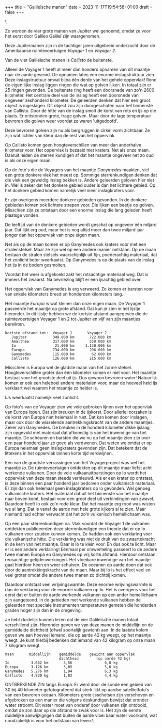 +++
title = "Galileïsche manen"
date = 2023-11-17T19:54:58+01:00
draft = false
+++

\

Zo worden de vier grote manen van Jupiter wel genoemd, omdat ze voor het
eerst door Galileo Galileï zijn waargenomen.

Deze Jupitermanen zijn in de tachtiger jaren uitgebreid onderzocht door
de Amerikaanse ruimtevoertuigen *Voyager 1* en *Voyager 2*.

Van de vier Galileïsche manen is *Callisto* de buitenste.

Alleen de Voyager 1 heeft al meer dan honderd opnamen van dit maantje
naar de aarde geseind. De opnamen laten een enorme inslagstruktuur zien.
Deze inslagstructuur omvat bijna één derde van het gehele oppervlak!
Rond de eigen lijke inslag liggen ringen die wat op golven lijken. In
totaal zijn er 25 ringen gevonden. De buitenste ring heeft een doorsnede
van zo\'n 2600 kilometer. Het centrale deel van de inslag heeft een
doorsnede van ongeveer zeshonderd kilometer. De geleerden denken dat
hier een groot object is ingeslagen. Dit object zou zijn doorgeschoten
naar het binnenste van Callisto. Door de hitte van de inslag smolt de
korst van rots en ijs op die plaats. Er ontstonden grote, trage golven.
Maar door de lage temperatuur bevroren die golven weer voordat ze waren
\'uitgedoofd\'.

Deze bevroren golven zijn nu als bergruggen in cirkel vorm zichtbaar. Ze
zijn wat lichter van kleur dan de rest van het oppervlak.

Op Callisto komen geen hoogteverschillen van meer dan anderhalve
kilometer voor. Het oppervlak is bezaaid met kraters. Net als onze maan.
Daaruit leiden de sterren kundigen af dat het maantje ongeveer net zo
oud is als onze eigen maan.

Op de foto\'s die de Voyagers van het maantje *Ganymedes* maakten, viel
een grote donkere vlek het meest op. Sommige sterrenkundigen denken dat
die vlek een geweldig inslag bekken is. Andere geleerden geloven hier
niet in. Wel is zeker dat het donkere gebied ouder is dan het lichtere
gebied. Op het donkere gebied komen namelijk veel meer inslagkraters
voor.

Er zijn overigens meerdere donkere gebieden gevonden. In de donkere
gebieden komen ook lichtere strepen voor. Die lijken een beetje op
golven. Misschien zijn ze ontstaan door een enorme inslag die lang
geleden heeft plaatsge vonden.

De leeftijd van de donkere gebieden wordt geschat op ongeveer één
miljard jaar. Dat lijkt erg oud, maar het is nog altijd meer dan twee
miljard jaar jonger dan het oppervlak van onze eigen maan.

Net als op de maan komen er op Ganymedes ook kraters voor met een
stralenstelsel. Maar ze zijn wel op een andere manier ontstaan. Op de
maan bestaan de stralen stelsels waarschijnlijk uit fijn, poederachtig
materiaal, dat het zonlicht beter weerkaatst. Op Ganymedes is op de
plaats van de inslag het ijs in de bodem gesmolten.

Voordat het weer is afgekoeld zakt het rotsachtige materiaal weg. Dat is
immers het zwaarst. Na bevriezing blijft er een ijsachtig gebied over.

Het oppervlak van Ganymedes is erg verweerd. Zo komen er barsten voor
van enkele kilometers breed en honderden kilometers lang.

Het maantje *Europa* is wat kleiner dan onze eigen maan. De Voyager 1
passeerde het maantje op grote afstand. Dat kun je zien in het lijstje
hieronder. In dit lijstje hebben we de kortste afstand aangegeven die de
ruimtevoertuigen Voyager 1 en 2 tot Jupiter en vijf van zijn maantjes
bereikten.


    kortste afstand tot:  Voyager 1       Voyager 2 
       Jupiter            349.000 km       722.000 km 
       Amalthea           317.000 km       558.000 km 
       Io                  21.000 km     1.130.000 km 
       Europa             734.000 km       206.000 km 
       Ganymedes          115.000 km        62.000 km 
       Callisto           126.000 km       215.000 km

Misschien is Europa wel de gladste maan van het zonne stelsel.
Hoogteverschillen groter dan één kilometer komen er niet voor. Het
maantje bestaat voor het grootste deel uit ijs. Dus gewoon bevroren
water! Natuurlijk komen er ook een heleboel andere materialen voor, maar
de hoeveel heid ijs verklaart wel waarom het maantje zo helder is.

IJs weerkaatst namelijk veel zonlicht.

Op foto\'s van de Voyager zien we vele gebroken lijnen over het
oppervlak van Europa lopen. Dat zijn breuken in de ijskorst. Door
allerlei oorzaken is de korst van Europa niet helemaal in rust. Dat kan
komen door inslagen, maar ook door de wisselende aantrekkingskracht van
de andere maantjes. Zeker van Ganymedes. De breuken in de honderd
kilometer dikke ijslaag zijn opgevuld met materiaal dat afkomstig is van
het inwendige van het maantje. De scheuren en barsten die we nu op het
maantje zien zijn over een paar honderd jaar zo goed als verdwenen. Dat
weten we omdat er op Europa helemaal geen inslagkraters gevonden zijn.
Dat betekent dat de littekens in het oppervlak binnen korte tijd
verdwijnen.

Eén van de grootste verrassingen van het Voyagerproject was wel het
maantje *Io*. De ruimtevoertuigen ontdekten op dit maantje maar liefst
acht werkende vulkanen. Door de vele vulkaanuitbarstingen op Io wordt
het oppervlak van deze maan steeds vernieuwd. Als er een krater op
ontstaat, is deze binnen een paar honderd jaar bedolven onder vulkanisch
materiaal. Er zijn dan ook helemaal geen inslagkraters op Io gevonden.
Wel genoeg vulkanische kraters. Het materiaal dat uit het binnenste van
het maantje naar boven komt, bestaat voor een groot deel uit
verbindingen van zwavel. Daardoor heeft Io ook zo\'n rode kleur. Dat het
maantje erg rood was wisten we al lang. Dat is vanaf de aarde met hele
grote kijkers al te zien. Maar niemand had echter verwacht dat het zo\'n
vulkanisch hemellichaam was.

Op een paar sterrenkundigen na. Vlak voordat de Voyager 1 de vulkanen
ontdekten publiceerden deze sterrenkundigen een theorie dat er op Io
vulkanen voor zouden kunnen komen. Ze hadden ook een verklaring voor die
vulkanische hitte. Die verklaring was niet de druk van de zwaartekracht
in de kern van het maantje. Daar is Io te klein voor. En dus ook te
licht. Maar er is een andere verklaring! Eénmaal per omwenteling
passeert Io de andere twee manen Europa en Ganymedes op vrij korte
afstand. Hierdoor ontstaan reusachtige getijdenwerkingen. Het vloeibare
inwendige van het maantje gaat hierdoor heen en weer schuiven. De
oceanen op aarde doen dat ook door de aantrekkingskracht van de maan.
Maar bij Io is het effect veel en veel groter omdat die andere twee
manen zo dichtbij komen.

Daardoor ontstaat veel wrijvingswarmte. Deze enorme wrijvingswarmte is
dan de verklaring voor de enorme vulkanen op Io. Het is overigens voor
het eerst dat er buiten de aarde werkende vulkanen op een ander
hemellichaam zijn aangetoond. In de gebieden met werkende vulkanen
hebben de geleerden met speciale instrumenten temperaturen gemeten die
honderden graden hoger zijn dan in de omgeving.

Je hebt duidelijk kunnen lezen dat de vier Galileïsche manen totaal
verschillend zijn. Hieronder geven we van deze manen de middellijn en de
gemiddelde dichtheid (ofwel soortelijk gewicht) aan. In de laatste kolom
geven we aan hoeveel iemand, die op aarde 42 kg weegt, op het maantje
weegt. Je kunt hierbij bedenken dat iemand van 42 kilogram op onze maan
7 kilogram weegt.

    maan       middellijn    gemiddelde    gewicht aan oppervlak 
                             dichtheid        (op aarde 42 kg) 
    Io          3.632 km       3,56               6,8 kg 
    Europa      3.126 km       3,05               5,6 kg 
    Ganymedes   5.276 km       1,94               6,3 kg
    Callisto    4.820 kg       1,82               4,4 kg

ONTBREKENDE ZIN langs Europa. Er werd door de sonde een gebied van 30
bij 40 kilometer gefotografeerd dat sterk lijkt op aardse
satellietfoto\'s van een bevroren oceaan. Kilometers grote ijsschotsen
zijn verschoven en afgebroken op een manier die volgens deskundigen
bewijst dat eronder water stroomt. Dit water moet van onderaf door
vulkanen zijn ontdooid, omdat de zon daar op die afstand te zwak voor
is. Het zijn de eerste duidelijke aanwijzigngen dat buiten de aarde
vloei baar water voorkomt, wat noodzakelijk is voor het ontstaan van
leven.\
